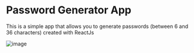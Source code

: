 # Password Generator App

This is a simple app that allows you to generate passwords (between 6 and 36 characters) created with ReactJs

  ![image](https://user-images.githubusercontent.com/97433575/206744503-02b00877-226f-4066-9fad-5584b5291703.png)
